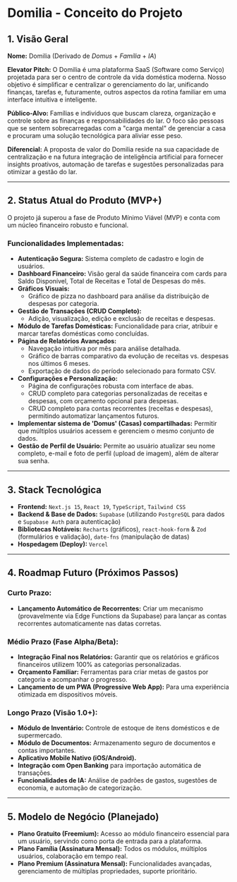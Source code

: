 # Domilia - Conceito do Projeto

## 1. Visão Geral

**Nome:** Domilia (Derivado de *Domus* + *Família* + *IA*)

**Elevator Pitch:** O Domilia é uma plataforma SaaS (Software como Serviço) projetada para ser o centro de controle da vida doméstica moderna. Nosso objetivo é simplificar e centralizar o gerenciamento do lar, unificando finanças, tarefas e, futuramente, outros aspectos da rotina familiar em uma interface intuitiva e inteligente.

**Público-Alvo:** Famílias e indivíduos que buscam clareza, organização e controle sobre as finanças e responsabilidades do lar. O foco são pessoas que se sentem sobrecarregadas com a "carga mental" de gerenciar a casa e procuram uma solução tecnológica para aliviar esse peso.

**Diferencial:** A proposta de valor do Domilia reside na sua capacidade de centralização e na futura integração de inteligência artificial para fornecer insights proativos, automação de tarefas e sugestões personalizadas para otimizar a gestão do lar.

---

## 2. Status Atual do Produto (MVP+)

O projeto já superou a fase de Produto Mínimo Viável (MVP) e conta com um núcleo financeiro robusto e funcional.

### Funcionalidades Implementadas:

- **Autenticação Segura:** Sistema completo de cadastro e login de usuários.
- **Dashboard Financeiro:** Visão geral da saúde financeira com cards para Saldo Disponível, Total de Receitas e Total de Despesas do mês.
- **Gráficos Visuais:**
  - Gráfico de pizza no dashboard para análise da distribuição de despesas por categoria.
- **Gestão de Transações (CRUD Completo):**
  - Adição, visualização, edição e exclusão de receitas e despesas.
- **Módulo de Tarefas Domésticas:** Funcionalidade para criar, atribuir e marcar tarefas domésticas como concluídas.
- **Página de Relatórios Avançados:**
  - Navegação intuitiva por mês para análise detalhada.
  - Gráfico de barras comparativo da evolução de receitas vs. despesas nos últimos 6 meses.
  - Exportação de dados do período selecionado para formato CSV.
- **Configurações e Personalização:**
  - Página de configurações robusta com interface de abas.
  - CRUD completo para categorias personalizadas de receitas e despesas, com orçamento opcional para despesas.
  - CRUD completo para contas recorrentes (receitas e despesas), permitindo automatizar lançamentos futuros.
- **Implementar sistema de 'Domus' (Casas) compartilhadas:** Permitir que múltiplos usuários acessem e gerenciem o mesmo conjunto de dados.
- **Gestão de Perfil de Usuário:** Permite ao usuário atualizar seu nome completo, e-mail e foto de perfil (upload de imagem), além de alterar sua senha.
---

## 3. Stack Tecnológica

- **Frontend:** `Next.js 15`, `React 19`, `TypeScript`, `Tailwind CSS`
- **Backend & Base de Dados:** `Supabase` (utilizando `PostgreSQL` para dados e `Supabase Auth` para autenticação)
- **Bibliotecas Notáveis:** `Recharts` (gráficos), `react-hook-form` & `Zod` (formulários e validação), `date-fns` (manipulação de datas)
- **Hospedagem (Deploy):** `Vercel`

---

## 4. Roadmap Futuro (Próximos Passos)

### Curto Prazo:

- **Lançamento Automático de Recorrentes:** Criar um mecanismo (provavelmente via Edge Functions da Supabase) para lançar as contas recorrentes automaticamente nas datas corretas.

### Médio Prazo (Fase Alpha/Beta):
- **Integração Final nos Relatórios:** Garantir que os relatórios e gráficos financeiros utilizem 100% as categorias personalizadas.
- **Orçamento Familiar:** Ferramentas para criar metas de gastos por categoria e acompanhar o progresso.
- **Lançamento de um PWA (Progressive Web App):** Para uma experiência otimizada em dispositivos móveis.

### Longo Prazo (Visão 1.0+):
- **Módulo de Inventário:** Controle de estoque de itens domésticos e de supermercado.
- **Módulo de Documentos:** Armazenamento seguro de documentos e contas importantes.
- **Aplicativo Mobile Nativo (iOS/Android).**
- **Integração com Open Banking** para importação automática de transações.
- **Funcionalidades de IA:** Análise de padrões de gastos, sugestões de economia, e automação de categorização.

---

## 5. Modelo de Negócio (Planejado)

- **Plano Gratuito (Freemium):** Acesso ao módulo financeiro essencial para um usuário, servindo como porta de entrada para a plataforma.
- **Plano Família (Assinatura Mensal):** Todos os módulos, múltiplos usuários, colaboração em tempo real.
- **Plano Premium (Assinatura Mensal):** Funcionalidades avançadas, gerenciamento de múltiplas propriedades, suporte prioritário.
